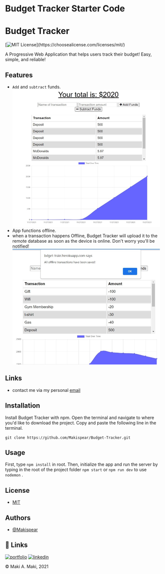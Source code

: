 # Budget Tracker Starter Code
# Budget Tracker 
[![MIT License](https://img.shields.io/apm/l/atomic-design-ui.svg?)](https://choosealicense.com/licenses/mit/)

A Progressive Web Application that helps users track their budget! Easy, simple, and reliable!
## Features

- ```Add``` and ```subtract``` funds.
![screenShot of main page](/public/images/mainpage.jpg?raw=true)
- App functions offline.
- when a transaction happens Offline, Budget Tracker will upload it to the remote database as soon as the device is online. Don't worry you'll be notified!
![screenShot of alert message showing updated data after finding connection](/public/images/alert.jpg?raw=true)

## Links
- contact me via my personal [email](mailto:maki-miko@hotmail.com)
## Installation

Install Budget Tracker with npm. Open the terminal and navigate to where you'd like to download the project.
Copy and paste the following line in the terminal.

```
git clone https://github.com/Makispear/Budget-Tracker.git
```
## Usage 
First, type ```npm install``` in root. Then, initialize the app and run the server by typing in the root of the project folder ```npm start``` or ```npm run dev``` to use ```nodemon``` .
    
## License

* [MIT](https://choosealicense.com/licenses/mit/)


## Authors

- [@Makispear](https://www.github.com/Makispear)


## 🔗 Links
[![portfolio](https://img.shields.io/badge/my_portfolio-000?style=for-the-badge&logo=ko-fi&logoColor=white)](https://makispear.github.io/Makispear/)
[![linkedin](https://img.shields.io/badge/linkedin-0A66C2?style=for-the-badge&logo=linkedin&logoColor=white)](https://www.linkedin.com/in/makiaboabida/)

 &copy; Maki A. Maki, 2021
